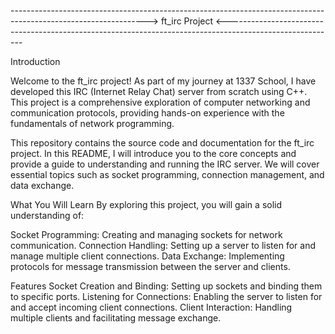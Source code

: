 ---------------------------------------------------------------------------------------------------------------->     ft_irc Project   <---------------------------------------------------------------------------------------------------------

Introduction

Welcome to the ft_irc project! As part of my journey at 1337 School, I have developed this IRC (Internet Relay Chat) server from scratch using C++. This project is a comprehensive exploration of computer networking and communication protocols, providing hands-on experience with the fundamentals of network programming.

This repository contains the source code and documentation for the ft_irc project. In this README, I will introduce you to the core concepts and provide a guide to understanding and running the IRC server. We will cover essential topics such as socket programming, connection management, and data exchange.

What You Will Learn
By exploring this project, you will gain a solid understanding of:

Socket Programming: Creating and managing sockets for network communication.
Connection Handling: Setting up a server to listen for and manage multiple client connections.
Data Exchange: Implementing protocols for message transmission between the server and clients.

Features
Socket Creation and Binding: Setting up sockets and binding them to specific ports.
Listening for Connections: Enabling the server to listen for and accept incoming client connections.
Client Interaction: Handling multiple clients and facilitating message exchange.
